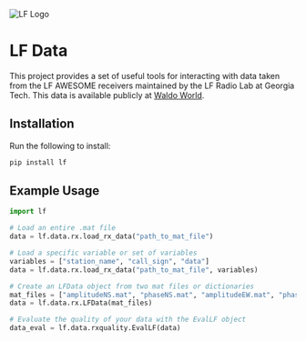 ![LF Logo](lf_logo.png)

# LF Data

This project provides a set of useful tools for interacting with data taken from
the LF AWESOME receivers maintained by the LF Radio Lab at Georgia Tech. This
data is available publicly at [Waldo World](https://waldo.world/). 

## Installation

Run the following to install:

```python
pip install lf
```

## Example Usage

```python
import lf

# Load an entire .mat file
data = lf.data.rx.load_rx_data("path_to_mat_file")

# Load a specific variable or set of variables
variables = ["station_name", "call_sign", "data"]
data = lf.data.rx.load_rx_data("path_to_mat_file", variables)

# Create an LFData object from two mat files or dictionaries
mat_files = ["amplitudeNS.mat", "phaseNS.mat", "amplitudeEW.mat", "phaseEW.mat"]
data = lf.data.rx.LFData(mat_files)

# Evaluate the quality of your data with the EvalLF object
data_eval = lf.data.rxquality.EvalLF(data)
```
